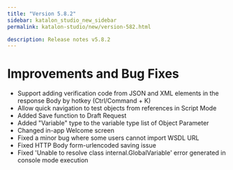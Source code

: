 ```yaml
---
title: "Version 5.8.2"
sidebar: katalon_studio_new_sidebar
permalink: katalon-studio/new/version-582.html

description: Release notes v5.8.2
---
```


Improvements and Bug Fixes
==========================

*   Support adding verification code from JSON and XML elements in the response Body by hotkey (Ctrl/Command + K)
*   Allow quick navigation to test objects from references in Script Mode 
*   Added Save function to Draft Request
*   Added "Variable" type to the variable type list of Object Parameter
*   Changed in-app Welcome screen
*   Fixed a minor bug where some users cannot import WSDL URL
*   Fixed HTTP Body form-urlencoded saving issue
*   Fixed 'Unable to resolve class internal.GlobalVariable' error generated in console mode execution
